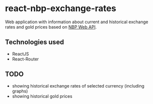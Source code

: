 # react-nbp-exchange-rates
Web application with information about current and historical exchange rates and gold prices based on [NBP Web API](https://api.nbp.pl/).

## Technologies used
* ReactJS
* React-Router

## TODO
* showing historical exchange rates of selected currency (including graphs)
* showing historical gold prices
